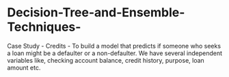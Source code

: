 # Decision-Tree-and-Ensemble-Techniques-
Case Study - Credits - To build a model that predicts if someone who seeks a loan might be a defaulter or a non-defaulter. We have several independent variables like, checking account balance, credit history, purpose, loan amount etc.
